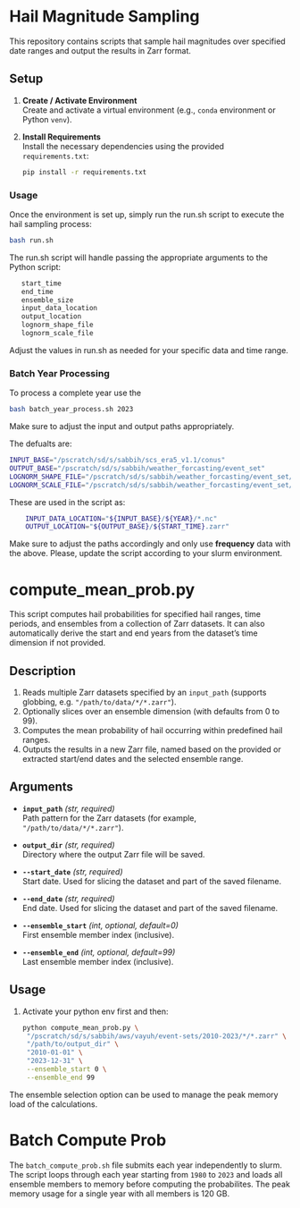 # Hail Magnitude Sampling

This repository contains scripts that sample hail magnitudes over specified date ranges and output the results in Zarr format.

## Setup

1. **Create / Activate Environment**  
   Create and activate a virtual environment (e.g., `conda` environment or Python `venv`).

2. **Install Requirements**  
   Install the necessary dependencies using the provided `requirements.txt`:
   ```bash
   pip install -r requirements.txt

### Usage
Once the environment is set up, simply run the run.sh script to execute the hail sampling process:

``` bash
bash run.sh
```
The run.sh script will handle passing the appropriate arguments to the Python script:

```bash
   start_time
   end_time
   ensemble_size
   input_data_location
   output_location
   lognorm_shape_file
   lognorm_scale_file
```

Adjust the values in run.sh as needed for your specific data and time range. 

### Batch Year Processing

To process a complete year use the 
```bash
bash batch_year_process.sh 2023
```
Make sure to adjust the input and output paths appropriately.

The defualts are:
```bash
INPUT_BASE="/pscratch/sd/s/sabbih/scs_era5_v1.1/conus"
OUTPUT_BASE="/pscratch/sd/s/sabbih/weather_forcasting/event_set"
LOGNORM_SHAPE_FILE="/pscratch/sd/s/sabbih/weather_forcasting/event_set/lognorm_shape.nc"
LOGNORM_SCALE_FILE="/pscratch/sd/s/sabbih/weather_forcasting/event_set/lognorm_scale.nc"
```

These are used in the script as:
```bash
    INPUT_DATA_LOCATION="${INPUT_BASE}/${YEAR}/*.nc"
    OUTPUT_LOCATION="${OUTPUT_BASE}/${START_TIME}.zarr"
```

Make sure to adjust the paths accordingly and only use **frequency** data with the above. Please, update the script according to your slurm environment. 


# compute_mean_prob.py

This script computes hail probabilities for specified hail ranges, time periods, and ensembles from a collection of Zarr datasets. It can also automatically derive the start and end years from the dataset’s time dimension if not provided.

## Description

1. Reads multiple Zarr datasets specified by an `input_path` (supports globbing, e.g. `"/path/to/data/*/*.zarr"`).
2. Optionally slices over an ensemble dimension (with defaults from 0 to 99).
3. Computes the mean probability of hail occurring within predefined hail ranges.
4. Outputs the results in a new Zarr file, named based on the provided or extracted start/end dates and the selected ensemble range.

## Arguments

- **`input_path`** *(str, required)*  
  Path pattern for the Zarr datasets (for example, `"/path/to/data/*/*.zarr"`).

- **`output_dir`** *(str, required)*  
  Directory where the output Zarr file will be saved.

- **`--start_date`** *(str, required)*  
  Start date. Used for slicing the dataset and part of the saved filename.

- **`--end_date`** *(str, required)*  
  End date. Used for slicing the dataset and part of the saved filename.

- **`--ensemble_start`** *(int, optional, default=0)*  
  First ensemble member index (inclusive).

- **`--ensemble_end`** *(int, optional, default=99)*  
  Last ensemble member index (inclusive).

## Usage

1. Activate your python env first and then:
   ```bash
   python compute_mean_prob.py \
    "/pscratch/sd/s/sabbih/aws/vayuh/event-sets/2010-2023/*/*.zarr" \
    "/path/to/output_dir" \
    "2010-01-01" \
    "2023-12-31" \
    --ensemble_start 0 \
    --ensemble_end 99
   ```
The ensemble selection option can be used to manage the peak memory load of the calculations.

# Batch Compute Prob
The `batch_compute_prob.sh` file submits each year independently to slurm. The script loops through each year starting from `1980` to `2023` and loads all ensemble members to memory before computing the probabilites. The peak memory usage for a single year with all members is 120 GB.   
